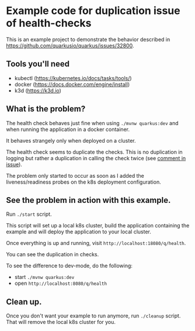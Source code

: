 # Example code for duplication issue of health-checks

This is an example project to demonstrate the behavior described in https://github.com/quarkusio/quarkus/issues/32800.

## Tools you'll need

- kubectl (https://kubernetes.io/docs/tasks/tools/)
- docker (https://docs.docker.com/engine/install)
- k3d (https://k3d.io)

## What is the problem?

The health check behaves just fine when using `./mvnw quarkus:dev`
and when running the application in a docker container.

It behaves strangely only when deployed on a cluster.

The health check seems to duplicate the checks.
This is no duplication in logging but rather a duplication in calling the check twice
(see [comment in issue](https://github.com/quarkusio/quarkus/issues/32800#issuecomment-1593879727)).

The problem only started to occur as soon as I added the liveness/readiness probes
on the k8s deployment configuration.

## See the problem in action with this example.

Run `./start` script.

This script will set up a local k8s cluster, build the application containing the example
and will deploy the application to your local cluster.

Once everything is up and running, visit `http://localhost:18080/q/health`.

You can see the duplication in checks.

To see the difference to dev-mode, do the following:
- start `./mvnw quarkus:dev`
- open `http://localhost:8080/q/health`

## Clean up.

Once you don't want your example to run anymore, run `./cleanup` script.
That will remove the local k8s cluster for you.
